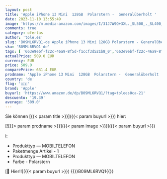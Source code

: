 ```yaml
---
layout: post
title: 'Apple iPhone 13 Mini  128GB  Polarstern -  Generalüberholt '
date: 2023-11-10 13:55:49
image: 'https://m.media-amazon.com/images/I/31J7W9Q+3XL._SL500_._SL400_.jpg'
comments: true
category: ofertas
author: 'tole.es'
slug: 'B09ML6RVQ1-de Apple iPhone 13 Mini 128GB Polarstern - Generalüberholt'
sku: 'B09ML6RVQ1-de'
tags: [ '663e9ebf-f22c-46a9-8f5d-f1ccf3d521b8_0','663e9ebf-f22c-46a9-8f5d-f1ccf3d521b8_1301','663e9ebf-f22c-46a9-8f5d-f1ccf3d521b8_3601','663e9ebf-f22c-46a9-8f5d-f1ccf3d521b8_5701','Arborist Merchandising Root','Elektronik & Foto','Freenetmobile Aktion','Gratis Blau M SIM-Karte','Handys & Smartphones','Handys & Zubehör','Prepaid-Handys','Self Service','Special Features Stores','Verkaufen Sie Ihr Mobiltelefon','apple','🇩🇪', ]
actualPrice: 509.0 EUR
currency: EUR
price: 509.0
comparePrice: 631.4 EUR
prodname: 'Apple iPhone 13 Mini  128GB  Polarstern -  Generalüberholt '
country: 'de'
flag: '🇩🇪'
brand: 'Apple'
buyurl: 'https://www.amazon.de/dp/B09ML6RVQ1/?tag=tolees0ca-21'
descuento: '19.39'
average: '509.0'
---
```


Sie können [{{< param title >}}]({{< param buyurl >}}) hier:

[![{{< param prodname >}}]({{< param image >}})]({{< param buyurl >}})

ℹ️:

- Produkttyp — MOBILTELEFON
- Paketmenge Artikel - 1
- Produkttyp — MOBILTELEFON
- Farbe - Polarstern

[🛒 Hier!!]({{< param buyurl >}})
{{<world>}}B09ML6RVQ1{{</world>}}
